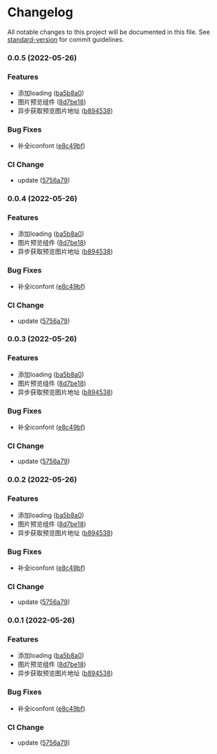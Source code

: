# Changelog

All notable changes to this project will be documented in this file. See [standard-version](https://github.com/conventional-changelog/standard-version) for commit guidelines.

### 0.0.5 (2022-05-26)


### Features

* 添加loading ([ba5b8a0](https://github.com/BreathlessWay/element-image-preview/commit/ba5b8a0d43563fead6b328e417da20e1bcd431d9))
* 图片预览组件 ([8d7be18](https://github.com/BreathlessWay/element-image-preview/commit/8d7be188264adf9f11e4fba4a4c0066d084f6cb0))
* 异步获取预览图片地址 ([b894538](https://github.com/BreathlessWay/element-image-preview/commit/b894538d2414138c5b59466ec9b1a5749bcc0fac))


### Bug Fixes

* 补全iconfont ([e8c49bf](https://github.com/BreathlessWay/element-image-preview/commit/e8c49bfdcb1bdad2dc78c3e341bc6f3c7cd50a58))


### CI Change

* update ([5756a79](https://github.com/BreathlessWay/element-image-preview/commit/5756a7916fef56b59414079248b8e0b1b06f7963))

### 0.0.4 (2022-05-26)


### Features

* 添加loading ([ba5b8a0](https://github.com/BreathlessWay/element-image-preview/commit/ba5b8a0d43563fead6b328e417da20e1bcd431d9))
* 图片预览组件 ([8d7be18](https://github.com/BreathlessWay/element-image-preview/commit/8d7be188264adf9f11e4fba4a4c0066d084f6cb0))
* 异步获取预览图片地址 ([b894538](https://github.com/BreathlessWay/element-image-preview/commit/b894538d2414138c5b59466ec9b1a5749bcc0fac))


### Bug Fixes

* 补全iconfont ([e8c49bf](https://github.com/BreathlessWay/element-image-preview/commit/e8c49bfdcb1bdad2dc78c3e341bc6f3c7cd50a58))


### CI Change

* update ([5756a79](https://github.com/BreathlessWay/element-image-preview/commit/5756a7916fef56b59414079248b8e0b1b06f7963))

### 0.0.3 (2022-05-26)


### Features

* 添加loading ([ba5b8a0](https://github.com/BreathlessWay/element-image-preview/commit/ba5b8a0d43563fead6b328e417da20e1bcd431d9))
* 图片预览组件 ([8d7be18](https://github.com/BreathlessWay/element-image-preview/commit/8d7be188264adf9f11e4fba4a4c0066d084f6cb0))
* 异步获取预览图片地址 ([b894538](https://github.com/BreathlessWay/element-image-preview/commit/b894538d2414138c5b59466ec9b1a5749bcc0fac))


### Bug Fixes

* 补全iconfont ([e8c49bf](https://github.com/BreathlessWay/element-image-preview/commit/e8c49bfdcb1bdad2dc78c3e341bc6f3c7cd50a58))


### CI Change

* update ([5756a79](https://github.com/BreathlessWay/element-image-preview/commit/5756a7916fef56b59414079248b8e0b1b06f7963))

### 0.0.2 (2022-05-26)


### Features

* 添加loading ([ba5b8a0](https://github.com/BreathlessWay/element-image-preview/commit/ba5b8a0d43563fead6b328e417da20e1bcd431d9))
* 图片预览组件 ([8d7be18](https://github.com/BreathlessWay/element-image-preview/commit/8d7be188264adf9f11e4fba4a4c0066d084f6cb0))
* 异步获取预览图片地址 ([b894538](https://github.com/BreathlessWay/element-image-preview/commit/b894538d2414138c5b59466ec9b1a5749bcc0fac))


### Bug Fixes

* 补全iconfont ([e8c49bf](https://github.com/BreathlessWay/element-image-preview/commit/e8c49bfdcb1bdad2dc78c3e341bc6f3c7cd50a58))


### CI Change

* update ([5756a79](https://github.com/BreathlessWay/element-image-preview/commit/5756a7916fef56b59414079248b8e0b1b06f7963))

### 0.0.1 (2022-05-26)

### Features

* 添加loading ([ba5b8a0](https://github.com/BreathlessWay/element-image-preview/commit/ba5b8a0d43563fead6b328e417da20e1bcd431d9))
* 图片预览组件 ([8d7be18](https://github.com/BreathlessWay/element-image-preview/commit/8d7be188264adf9f11e4fba4a4c0066d084f6cb0))
* 异步获取预览图片地址 ([b894538](https://github.com/BreathlessWay/element-image-preview/commit/b894538d2414138c5b59466ec9b1a5749bcc0fac))


### Bug Fixes

* 补全iconfont ([e8c49bf](https://github.com/BreathlessWay/element-image-preview/commit/e8c49bfdcb1bdad2dc78c3e341bc6f3c7cd50a58))


### CI Change

* update ([5756a79](https://github.com/BreathlessWay/element-image-preview/commit/5756a7916fef56b59414079248b8e0b1b06f7963))
